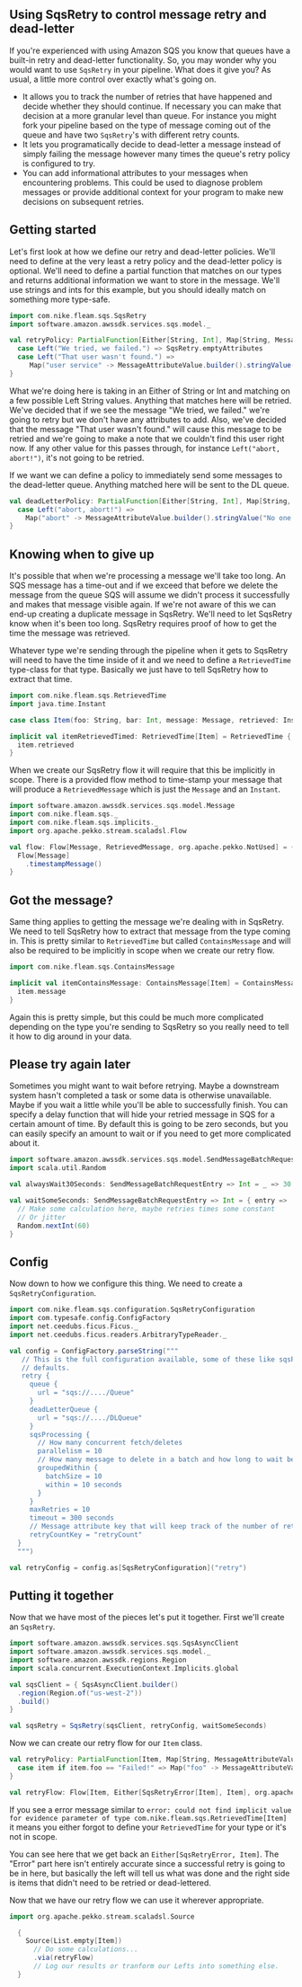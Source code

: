 ## Using SqsRetry to control message retry and dead-letter

If you're experienced with using Amazon SQS you know that queues have a built-in retry and dead-letter functionality.
So, you may wonder why you would want to use `SqsRetry` in your pipeline. What does it give you? As usual, a little more
control over exactly what's going on.

* It allows you to track the number of retries that have happened and decide whether they should continue. If necessary
  you can make that decision at a more granular level than queue. For instance you might fork your pipeline based on the
  type of message coming out of the queue and have two `SqsRetry`'s with different retry counts.
* It lets you programatically decide to dead-letter a message instead of simply failing the message however many times
  the queue's retry policy is configured to try.
* You can add informational attributes to your messages when encountering problems. This could be used to diagnose
  problem messages or provide additional context for your program to make new decisions on subsequent retries.


## Getting started

Let's first look at how we define our retry and dead-letter policies. We'll need to define at the very least a retry
policy and the dead-letter policy is optional. We'll need to define a partial function that matches on our types and
returns additional information we want to store in the message. We'll use strings and ints for this example, but you
should ideally match on something more type-safe.

```scala
import com.nike.fleam.sqs.SqsRetry
import software.amazon.awssdk.services.sqs.model._

val retryPolicy: PartialFunction[Either[String, Int], Map[String, MessageAttributeValue]] = {
  case Left("We tried, we failed.") => SqsRetry.emptyAttributes
  case Left("That user wasn't found.") =>
     Map("user service" -> MessageAttributeValue.builder().stringValue("We couldn't find that user on this go.").build())
}
```

What we're doing here is taking in an Either of String or Int and matching on a few possible Left String values.
Anything that matches here will be retried. We've decided that if we see the message "We tried, we failed." we're going
to retry but we don't have any attributes to add. Also, we've decided that the message "That user wasn't found." will
cause this message to be retried and we're going to make a note that we couldn't find this user right now. If any other
value for this passes through, for instance `Left("abort, abort!")`, it's not going to be retried.

If we want we can define a policy to immediately send some messages to the dead-letter queue. Anything matched here will
be sent to the DL queue.

```scala
val deadLetterPolicy: PartialFunction[Either[String, Int], Map[String, MessageAttributeValue]] = {
  case Left("abort, abort!") =>
    Map("abort" -> MessageAttributeValue.builder().stringValue("No one can save us now!").build())
}
```

## Knowing when to give up
It's possible that when we're processing a message we'll take too long. An SQS message has a time-out and if we exceed
that before we delete the message from the queue SQS will assume we didn't process it successfully and makes that
message visible again. If we're not aware of this we can end-up creating a duplicate message in SqsRetry. We'll need to
let SqsRetry know when it's been too long. SqsRetry requires proof of how to get the time the message was retrieved.

Whatever type we're sending through the pipeline when it gets to SqsRetry will need to have the time inside of it and we
need to define a `RetrievedTime` type-class for that type. Basically we just have to tell SqsRetry how to extract that
time.

```scala
import com.nike.fleam.sqs.RetrievedTime
import java.time.Instant

case class Item(foo: String, bar: Int, message: Message, retrieved: Instant)

implicit val itemRetrievedTimed: RetrievedTime[Item] = RetrievedTime { item =>
  item.retrieved
}
```

When we create our SqsRetry flow it will require that this be implicitly in scope. There is a provided flow method to
time-stamp your message that will produce a `RetrievedMessage` which is just the `Message` and an `Instant`.

```scala
import software.amazon.awssdk.services.sqs.model.Message
import com.nike.fleam.sqs._
import com.nike.fleam.sqs.implicits._
import org.apache.pekko.stream.scaladsl.Flow

val flow: Flow[Message, RetrievedMessage, org.apache.pekko.NotUsed] = {
  Flow[Message]
    .timestampMessage()
}
```

## Got the message?
Same thing applies to getting the message we're dealing with in SqsRetry. We need to tell SqsRetry how to extract that
message from the type coming in. This is pretty similar to `RetrievedTime` but called `ContainsMessage` and will also be
required to be implicitly in scope when we create our retry flow.

```scala
import com.nike.fleam.sqs.ContainsMessage

implicit val itemContainsMessage: ContainsMessage[Item] = ContainsMessage { item =>
  item.message
}
```

Again this is pretty simple, but this could be much more complicated depending on the type you're sending to SqsRetry so
you really need to tell it how to dig around in your data.

## Please try again later
Sometimes you might want to wait before retrying. Maybe a downstream system hasn't completed a task or some data is
otherwise unavailable. Maybe if you wait a little while you'll be able to successfully finish. You can specify a delay
function that will hide your retried message in SQS for a certain amount of time. By default this is going to be zero
seconds, but you can easily specify an amount to wait or if you need to get more complicated about it.

```scala
import software.amazon.awssdk.services.sqs.model.SendMessageBatchRequestEntry
import scala.util.Random

val alwaysWait30Seconds: SendMessageBatchRequestEntry => Int = _ => 30

val waitSomeSeconds: SendMessageBatchRequestEntry => Int = { entry =>
  // Make some calculation here, maybe retries times some constant
  // Or jitter
  Random.nextInt(60)
}
```

## Config
Now down to how we configure this thing. We need to create a `SqsRetryConfiguration`.

```scala
import com.nike.fleam.sqs.configuration.SqsRetryConfiguration
import com.typesafe.config.ConfigFactory
import net.ceedubs.ficus.Ficus._
import net.ceedubs.ficus.readers.ArbitraryTypeReader._

val config = ConfigFactory.parseString("""
   // This is the full configuration available, some of these like sqsProcessing, maxRetries, and retryCountKey have
   // defaults.
   retry {
     queue {
       url = "sqs://..../Queue"
     }
     deadLetterQueue {
       url = "sqs://..../DLQueue"
     }
     sqsProcessing {
       // How many concurrent fetch/deletes
       parallelism = 10
       // How many message to delete in a batch and how long to wait before just sending a partial batch
       groupedWithin {
         batchSize = 10
         within = 10 seconds
       }
     }
     maxRetries = 10
     timeout = 300 seconds
     // Message attribute key that will keep track of the number of retries
     retryCountKey = "retryCount"
  }
  """)

val retryConfig = config.as[SqsRetryConfiguration]("retry")
```

## Putting it together
Now that we have most of the pieces let's put it together. First we'll create an `SqsRetry`.

```scala
import software.amazon.awssdk.services.sqs.SqsAsyncClient
import software.amazon.awssdk.services.sqs.model._
import software.amazon.awssdk.regions.Region
import scala.concurrent.ExecutionContext.Implicits.global

val sqsClient = { SqsAsyncClient.builder()
  .region(Region.of("us-west-2"))
  .build()
}

val sqsRetry = SqsRetry(sqsClient, retryConfig, waitSomeSeconds)
```

Now we can create our retry flow for our `Item` class.

```scala
val retryPolicy: PartialFunction[Item, Map[String, MessageAttributeValue]] = {
  case item if item.foo == "Failed!" => Map("foo" -> MessageAttributeValue.builder().stringValue("Failed to foo!").build())
}

val retryFlow: Flow[Item, Either[SqsRetryError[Item], Item], org.apache.pekko.NotUsed] = sqsRetry.flow(retryPolicy)
```

If you see a error message similar to `error: could not find implicit value for evidence parameter of type
com.nike.fleam.sqs.RetrievedTime[Item]` it means you either forgot to define your `RetrievedTime` for your type or it's
not in scope.

You can see here that we get back an `Either[SqsRetryError, Item]`. The "Error" part here isn't entirely accurate since
a successful retry is going to be in here, but basically the left will tell us what was done and the right side is items
that didn't need to be retried or dead-lettered.

Now that we have our retry flow we can use it wherever appropriate.

```scala
import org.apache.pekko.stream.scaladsl.Source

  {
    Source(List.empty[Item])
      // Do some calculations...
      .via(retryFlow)
      // Log our results or tranform our Lefts into something else.
  }
```

